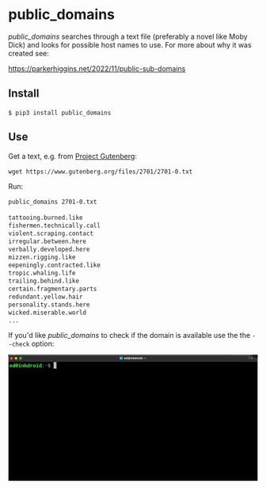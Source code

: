 # public_domains

*public_domains* searches through a text file (preferably a novel like Moby Dick) and looks for possible host names to use. For more about why it was created see:

https://parkerhiggins.net/2022/11/public-sub-domains

## Install

```
$ pip3 install public_domains
```

## Use

Get a text, e.g. from [Project Gutenberg](https://www.gutenberg.org/):

```
wget https://www.gutenberg.org/files/2701/2701-0.txt
```

Run:

```
public_domains 2701-0.txt

tattooing.burned.like
fishermen.technically.call
violent.scraping.contact
irregular.between.here
verbally.developed.here
mizzen.rigging.like
eepeningly.contracted.like
tropic.whaling.life
trailing.behind.like
certain.fragmentary.parts
redundant.yellow.hair
personality.stands.here
wicked.miserable.world
...
```

If you'd like *public_domains* to check if the domain is available use the the `--check` option:

<img width="800" src="https://raw.githubusercontent.com/edsu/public_domains/main/screenshot.gif">

